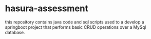 # hasura-assessment
this repository contains java code and sql scripts used to a develop a springboot project that performs basic CRUD operations over a MySql database.
